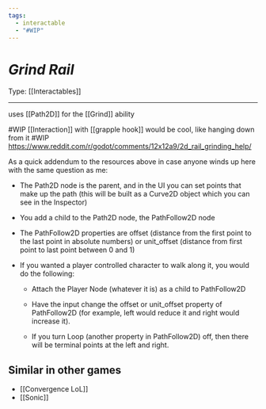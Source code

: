 ```yaml
---
tags:
  - interactable
  - "#WIP"
---
```

# _Grind Rail_

Type: [[Interactables]]

----


uses [[Path2D]] for the [[Grind]] ability

#WIP [[Interaction]] with [[grapple hook]] would be cool, like hanging down from it
#WIP https://www.reddit.com/r/godot/comments/12x12a9/2d_rail_grinding_help/

As a quick addendum to the resources above in case anyone winds up here with the same question as me:

- The Path2D node is the parent, and in the UI you can set points that make up the path (this will be built as a Curve2D object which you can see in the Inspector)
    
- You add a child to the Path2D node, the PathFollow2D node
    
- The PathFollow2D properties are offset (distance from the first point to the last point in absolute numbers) or unit_offset (distance from first point to last point between 0 and 1)
    
- If you wanted a player controlled character to walk along it, you would do the following:
    
    - Attach the Player Node (whatever it is) as a child to PathFollow2D
        
    - Have the input change the offset or unit_offset property of PathFollow2D (for example, left would reduce it and right would increase it).
        
    - If you turn Loop (another property in PathFollow2D) off, then there will be terminal points at the left and right.


## Similar in other games
* [[Convergence LoL]]
* [[Sonic]]

